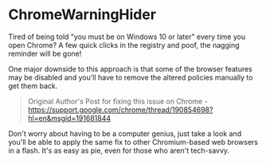 # ChromeWarningHider

Tired of being told "you must be on Windows 10 or later" every time you open Chrome? A few quick clicks in the registry and poof, the nagging reminder will be gone! 

One major downside to this approach is that some of the browser features may be disabled and you'll have to remove the altered policies manually to get them back.

>Original Author's Post for fixing this issue on Chrome - https://support.google.com/chrome/thread/190854698?hl=en&msgid=191681844
>

Don't worry about having to be a computer genius, just take a look and you'll be able to apply the same fix to other Chromium-based web browsers in a flash. It's as easy as pie, even for those who aren't tech-savvy.
